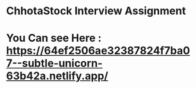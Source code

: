 # ChhotaStock Interview Assignment
# You Can see Here : https://64ef2506ae32387824f7ba07--subtle-unicorn-63b42a.netlify.app/
